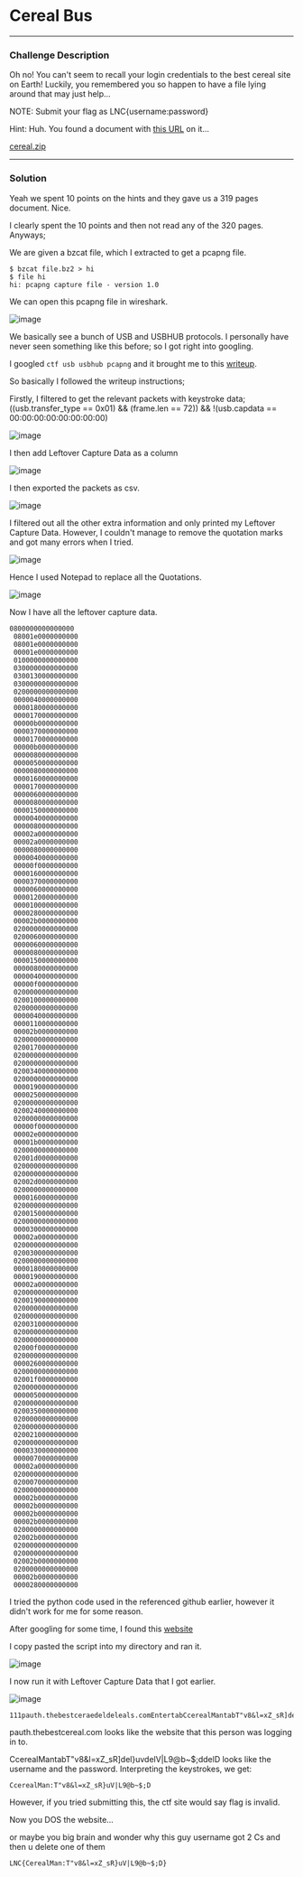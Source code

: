 # Cereal Bus

---

### Challenge Description

Oh no! You can't seem to recall your login credentials to the best cereal site on Earth! Luckily, you remembered you so happen to have a file lying around that may just help...

NOTE: Submit your flag as LNC{username:password}

Hint: Huh. You found a document with [this URL](https://www.usb.org/sites/default/files/hut1_21.pdf) on it...

[cereal.zip](https://github.com/caprinux/LagNCrash/files/6134385/cereal.zip)

---

### Solution

Yeah we spent 10 points on the hints and they gave us a 319 pages document. Nice.

I clearly spent the 10 points and then not read any of the 320 pages. Anyways;

We are given a bzcat file, which I extracted to get a pcapng file. 

```
$ bzcat file.bz2 > hi
$ file hi
hi: pcapng capture file - version 1.0
```

We can open this pcapng file in wireshark.

![image](https://user-images.githubusercontent.com/76640319/111024319-23868780-8419-11eb-90bb-582448f3de24.png)

We basically see a bunch of USB and USBHUB protocols. I personally have never seen something like this before; so I got right into googling.

I googled ``ctf usb usbhub pcapng`` and it brought me to this [writeup](https://abawazeeer.medium.com/kaizen-ctf-2018-reverse-engineer-usb-keystrok-from-pcap-file-2412351679f4).

So basically I followed the writeup instructions; 

Firstly, I filtered to get the relevant packets with keystroke data; ((usb.transfer_type == 0x01) && (frame.len == 72)) && !(usb.capdata == 00:00:00:00:00:00:00:00)

![image](https://user-images.githubusercontent.com/76640319/111024409-9ee83900-8419-11eb-9280-9e92e6410508.png)

I then add Leftover Capture Data as a column

![image](https://user-images.githubusercontent.com/76640319/111024428-bf17f800-8419-11eb-8506-729011562b8f.png)

I then exported the packets as csv.

![image](https://user-images.githubusercontent.com/76640319/111024469-e66ec500-8419-11eb-9bf6-2d176aa98f05.png)

I filtered out all the other extra information and only printed my Leftover Capture Data. However, I couldn't manage to remove the quotation marks and got many errors when I tried. 

![image](https://user-images.githubusercontent.com/76640319/111024557-66952a80-841a-11eb-95a3-b2919331aed5.png)

Hence I used Notepad to replace all the Quotations. 

![image](https://user-images.githubusercontent.com/76640319/111024643-dc999180-841a-11eb-9482-a29f32f51673.png)

Now I have all the leftover capture data.

```
0800000000000000
 08001e0000000000
 08001e0000000000
 00001e0000000000
 0100000000000000
 0300000000000000
 0300130000000000
 0300000000000000
 0200000000000000
 0000040000000000
 0000180000000000
 0000170000000000
 00000b0000000000
 0000370000000000
 0000170000000000
 00000b0000000000
 0000080000000000
 0000050000000000
 0000080000000000
 0000160000000000
 0000170000000000
 0000060000000000
 0000080000000000
 0000150000000000
 0000040000000000
 0000080000000000
 00002a0000000000
 00002a0000000000
 0000080000000000
 0000040000000000
 00000f0000000000
 0000160000000000
 0000370000000000
 0000060000000000
 0000120000000000
 0000100000000000
 0000280000000000
 00002b0000000000
 0200000000000000
 0200060000000000
 0000060000000000
 0000080000000000
 0000150000000000
 0000080000000000
 0000040000000000
 00000f0000000000
 0200000000000000
 0200100000000000
 0200000000000000
 0000040000000000
 0000110000000000
 00002b0000000000
 0200000000000000
 0200170000000000
 0200000000000000
 0200000000000000
 0200340000000000
 0200000000000000
 0000190000000000
 0000250000000000
 0200000000000000
 0200240000000000
 0200000000000000
 00000f0000000000
 00002e0000000000
 00001b0000000000
 0200000000000000
 02001d0000000000
 0200000000000000
 0200000000000000
 02002d0000000000
 0200000000000000
 0000160000000000
 0200000000000000
 0200150000000000
 0200000000000000
 0000300000000000
 00002a0000000000
 0200000000000000
 0200300000000000
 0200000000000000
 0000180000000000
 0000190000000000
 00002a0000000000
 0200000000000000
 0200190000000000
 0200000000000000
 0200000000000000
 0200310000000000
 0200000000000000
 0200000000000000
 02000f0000000000
 0200000000000000
 0000260000000000
 0200000000000000
 02001f0000000000
 0200000000000000
 0000050000000000
 0200000000000000
 0200350000000000
 0200000000000000
 0200000000000000
 0200210000000000
 0200000000000000
 0000330000000000
 0000070000000000
 00002a0000000000
 0200000000000000
 0200070000000000
 0200000000000000
 00002b0000000000
 00002b0000000000
 00002b0000000000
 00002b0000000000
 0200000000000000
 02002b0000000000
 0200000000000000
 0200000000000000
 02002b0000000000
 0200000000000000
 00002b0000000000
 0000280000000000
```

I tried the python code used in the referenced github earlier, however it didn't work for me for some reason.

After googling for some time, I found this [website](https://blog.stayontarget.org/2019/03/decoding-mixed-case-usb-keystrokes-from.html)

I copy pasted the script into my directory and ran it.

![image](https://user-images.githubusercontent.com/76640319/111024754-76613e80-841b-11eb-9bc5-654d41d2bc28.png)

I now run it with Leftover Capture Data that I got earlier.

![image](https://user-images.githubusercontent.com/76640319/111024813-a7417380-841b-11eb-8826-8e7850189ed8.png)

```
111pauth.thebestceraedeldeleals.comEntertabCcerealMantabT"v8&l=xZ_sR]del}uvdelV|L9@b~$;ddelDtabtabtabtabtabtabtabEnter
```

pauth.thebestcereal.com looks like the website that this person was logging in to.

CcerealMantabT"v8&l=xZ_sR]del}uvdelV|L9@b~$;ddelD looks like the username and the password. Interpreting the keystrokes, we get:

```
CcerealMan:T"v8&l=xZ_sR}uV|L9@b~$;D
```

However, if you tried submitting this, the ctf site would say flag is invalid.

Now you DOS the website...

or maybe you big brain and wonder why this guy username got 2 Cs and then u delete one of them

```
LNC{CerealMan:T"v8&l=xZ_sR}uV|L9@b~$;D}
```
